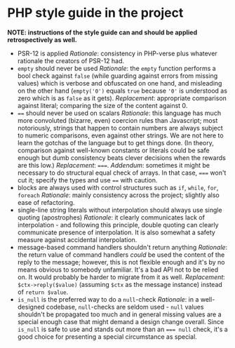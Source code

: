 # PHP style guide in the project
**NOTE: instructions of the style guide can and should be applied retrospectively as well.**
- PSR-12 is applied
_Rationale_: consistency in PHP-verse plus whatever rationale the creators of PSR-12 had.
- `empty` should never be used
_Rationale_: the `empty` function performs a bool check against `false` (while guarding against errors from missing values) which is verbose and obfuscated on one hand, and misleading on the other hand (`empty('0')` equals `true` because `'0'` is understood as zero which is as `false` as it gets).
_Replacement_: appropriate comparison against literal; comparing the size of the content against 0.
- `==` should never be used on scalars
_Rationale_: this language has much more convoluted (bizarre, even) coercion rules than Javascript; most notoriously, strings that happen to contain numbers are always subject to numeric comparisons, even against other strings. We are not here to learn the gotchas of the language but to get things done. (In theory, comparison against well-known constants or literals could be safe enough but dumb consistency beats clever decisions when the rewards are this low.)
_Replacement_: `===`.
_Addendum_: sometimes it might be necessary to do structural equal check of arrays. In that case, `===` won't cut it; specify the types and use `==` with caution.
- blocks are always used with control structures such as `if`, `while`, `for`, `foreach`
_Rationale_: mainly consistency across the project; slightly also ease of refactoring.
- single-line string literals without interpolation should always use single quoting (apostrophes)
_Rationale_: it clearly communicates lack of interpolation - and following this principle, double quoting can clearly communicate presence of interpolation. It is also somewhat a safety measure against accidental interpolation.
- message-based command handlers shouldn't return anything
_Rationale_: the return value of command handlers _could_ be used the content of the reply to the message; however, this is not flexible enough and it's by no means obvious to somebody unfamiliar. It's a bad API not to be relied on. It would probably be harder to migrate from it as well.
_Replacement_: `$ctx->reply($value)` (assuming `$ctx` as the message instance) instead of `return $value`.
- `is_null` is the preferred way to do a `null`-check
_Rationale_: in a well-designed codebase, `null`-checks are seldom used - `null` values shouldn't be propagated too much and in general missing values are a special enough case that might demand a design change overall. Since `is_null` is safe to use and stands out more than an `=== null` check, it's a good choice for presenting a special circumstance as special.